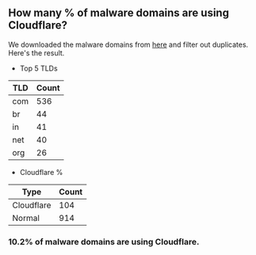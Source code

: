## How many % of malware domains are using Cloudflare?


We downloaded the malware domains from [here](https://urlhaus.abuse.ch) and filter out duplicates.
Here's the result.


[//]: # (start replacement)


- Top 5 TLDs

| TLD | Count |
| --- | --- |
| com | 536 |
| br | 44 |
| in | 41 |
| net | 40 |
| org | 26 |


- Cloudflare %

| Type | Count |
| --- | --- |
| Cloudflare | 104 |
| Normal | 914 |


### 10.2% of malware domains are using Cloudflare.